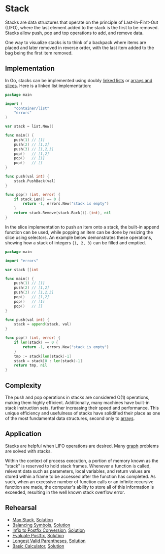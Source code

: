 # Stack

Stacks are data structures that operate on the principle of Last-In-First-Out (LIFO), where the last element added to the stack is the first to be removed. Stacks allow push, pop and top operations to add, and remove data.

One way to visualize stacks is to think of a backpack where items are placed and later removed in reverse order, with the last item added to the bag being the first item removed.

## Implementation

In Go, stacks can be implemented using doubly [linked lists](../linkedlist/) or [arrays and slices](../array/). Here is a linked list implementation:

```Go
package main

import (
	"container/list"
	"errors"
)

var stack = list.New()

func main() {
	push(1) // [1]
	push(2) // [1,2]
	push(3) // [1,2,3]
	pop()   // [1,2]
	pop()   // [1]
	pop()   // []
}

func push(val int) {
	stack.PushBack(val)
}

func pop() (int, error) {
	if stack.Len() == 0 {
		return -1, errors.New("stack is empty")
	}
	return stack.Remove(stack.Back()).(int), nil
}
```

In the slice implementation to push an item onto a stack, the built-in append function can be used, while popping an item can be done by resizing the slice using selectors. An example below demonstrates these operations, showing how a stack of integers `{1, 2, 3}` can be filled and emptied.

```Go
package main

import "errors"

var stack []int

func main() {
	push(1) // [1]
	push(2) // [1,2]
	push(3) // [1,2,3]
	pop()   // [1,2]
	pop()   // [1]
	pop()   // []
}

func push(val int) {
	stack = append(stack, val)
}

func pop() (int, error) {
	if len(stack) == 0 {
		return -1, errors.New("stack is empty")
	}
	tmp := stack[len(stack)-1]
	stack = stack[0 : len(stack)-1]
	return tmp, nil
}
```

## Complexity

The push and pop operations in stacks are considered O(1) operations, making them highly efficient. Additionally, many machines have built-in stack instruction sets, further increasing their speed and performance. This unique efficiency and usefulness of stacks have solidified their place as one of the most fundamental data structures, second only to [arrays](../array).

## Application

Stacks are helpful when LIFO operations are desired. Many [graph](../graph) problems are solved with stacks.

Within the context of process execution, a portion of memory known as the "stack" is reserved to hold stack frames. Whenever a function is called, relevant data such as parameters, local variables, and return values are stored within a frame to be accessed after the function has completed. As such, when an excessive number of function calls or an infinite recursive function are made, the computer's ability to store all of this information is exceeded, resulting in the well known stack overflow error.

## Rehearsal

* [Max Stack](./max_stack_test.go), [Solution](./max_stack.go)
* [Balancing Symbols](./balancing_symbols_test.go), [Solution](./balancing_symbols.go)
* [Infix to Postfix Conversion](./infix_to_postfix_test.go), [Solution](./infix_to_postfix.go)
* [Evaluate Postfix](./evaluate_postfix_test.go), [Solution](./evaluate_postfix.go)
* [Longest Valid Parentheses](./longest_valid_parentheses_test.go), [Solution](./longest_valid_parentheses.go)
* [Basic Calculator](./basic_calculator_test.go), [Solution](basic_calculator.go)
